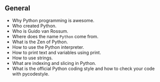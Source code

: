 ## General
- Why Python programming is awesome.
- Who created Python.
- Who is Guido van Rossum.
- Where does the name `Python` come from.
- What is the Zen of Python.
- How to use the Python interpreter.
- How to print text and variables using print.
- How to use strings.
- What are indexing and slicing in Python.
- What is the official Python coding style and how to check your code with pycodestyle.
